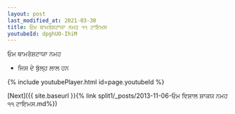 ```yaml
---
layout: post
last_modified_at: 2021-03-30
title: ਓਮ ਥਾਮਰੋਸ਼ਟਾਯਾ ਨਮਹ ੧੧ ਟਾਇਮਸ
youtubeId: dpghUO-IhiM
---
```

 
 
 ਓਮ ਥਾਮਰੋਸ਼ਟਾਯਾ ਨਮਹ  
 
 -  ਜਿਸ ਦੇ ਬੁੱਲ੍ਹ ਲਾਲ ਹਨ 
 
  
 
  
 
 
 
 
 
 


{% include youtubePlayer.html id=page.youtubeId %}
 
[Next]({{ site.baseurl }}{% link  split1/_posts/2013-11-06-ਓਮ ਵਿਸ਼ਾਲ ਸ਼ਾਕਯ ਨਮਹ ੧੧ ਟਾਇਮਸ.md%})
 
